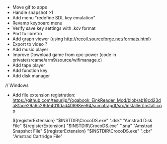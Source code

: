 * Move gif to apps
* Handle snapshot >1
* Add menu "redefine SDL key emulation"
* Revamp keyboard menu
* Verify save key settings with .kcv format
* Port to libretro
* Add graph viewer (using http://recoil.sourceforge.net/formats.html)
* Export to video ?
* Add music player
* Improve Download game from cpc-power (code in private/srcame/arm9/source/wifimanage.c)
* Add tape player
* Add function key
* Add disk manager


// Windows

* Add file extension registration: https://github.com/tesurijp/Yogabook_EinkReader_Mod/blob/ab18cd23da81ace29a6c280e401fdad40898ee94/sumatrapdf/src/installer/Install.cpp

  ${registerExtension} "$INSTDIR\CrocoDS.exe" ".dsk" "Amstrad Disk File"
  ${registerExtension} "$INSTDIR\CrocoDS.exe" ".sna" "Amstrad Snapshot File"
  ${registerExtension} "$INSTDIR\CrocoDS.exe" ".cbr" "Amstrad Cartridge File"

  
